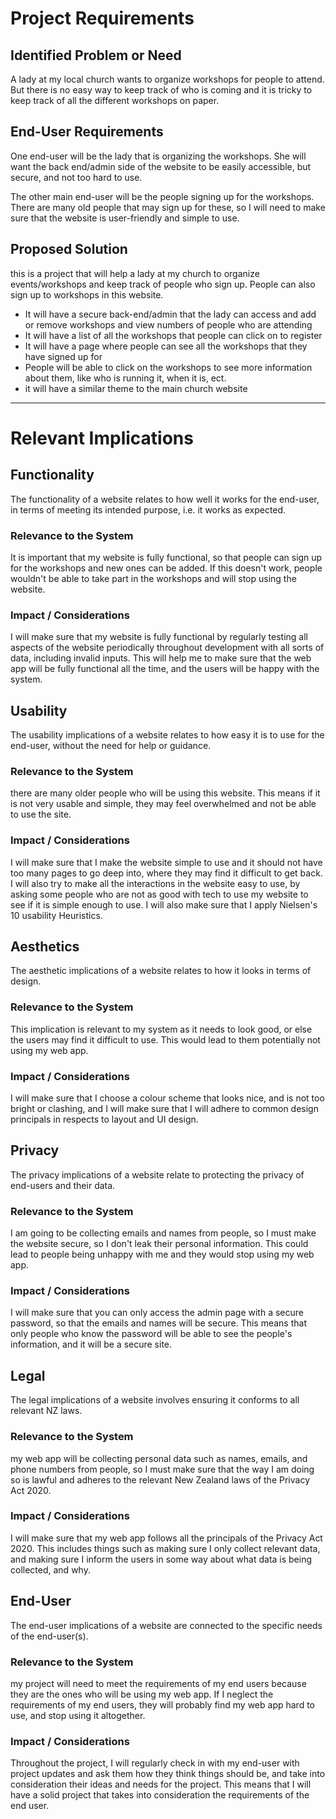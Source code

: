 # Project Requirements

## Identified Problem or Need

A lady at my local church wants to organize workshops for people to attend. 
But there is no easy way to keep track of who is coming and it is tricky to keep track of all the different workshops on paper.


## End-User Requirements

One end-user will be the lady that is organizing the workshops. 
She will want the back end/admin side of the website to be easily accessible, but secure, and not too hard to use.

The other main end-user will be the people signing up for the workshops. 
There are many old people that may sign up for these, so I will need to make sure that the website is user-friendly and simple to use.


## Proposed Solution

this is a project that will help a lady at my church to organize events/workshops 
and keep track of people who sign up. People can also sign up to workshops in this website.

- It will have a secure back-end/admin that the lady can access and add or remove workshops and view numbers of people who are attending
- It will have a list of all the workshops that people can click on to register
- It will have a page where people can see all the workshops that they have signed up for
- People will be able to click on the workshops to see more information about them, like who is running it, when it is, ect.
- it will have a similar theme to the main church website


---

# Relevant Implications

## Functionality

The functionality of a website relates to how well it works for the end-user, in terms of meeting its intended purpose, i.e. it works as expected.

### Relevance to the System

 It is important that my website is fully functional, so that people can sign up for the workshops and new ones can be added. If this doesn't work, people wouldn't be able to take part in the workshops and will stop using the website. 

### Impact / Considerations

 I will make sure that my website is fully functional by regularly testing all aspects of the website periodically throughout development with all sorts of data, including invalid inputs. This will help me to make sure that the web app will be fully functional all the time, and the users will be happy with the system.  



## Usability

The usability implications of a website relates to how easy it is to use for the end-user, without the need for help or guidance.

### Relevance to the System

 there are many older people who will be using this website. This means if it is not very usable and simple, they may feel overwhelmed and not be able to use the site.

### Impact / Considerations

I will make sure that I make the website simple to use and it should not have too many pages to go deep into, where they may find it difficult to get back. I will also try to make all the interactions in the website easy to use, by asking some people who are not as good with tech to use my website to see if it is simple enough to use. I will also make sure that I apply Nielsen's 10 usability Heuristics.



## Aesthetics

The aesthetic implications of a website relates to how it looks in terms of design.

### Relevance to the System

This implication is relevant to my system as it needs to look good, or else the users may find it difficult to use. This would lead to them potentially not using my web app.

### Impact / Considerations

I will make sure that I choose a colour scheme that looks nice, and is not too bright or clashing, and I will make sure that I will adhere to common design principals in respects to layout and UI design.



## Privacy 

The privacy implications of a website relate to protecting the privacy of end-users and their data.

### Relevance to the System

I am going to be collecting emails and names from people, so I must make the website secure, so I don't leak their personal information. This could lead to people being unhappy with me and they would stop using my web app. 

### Impact / Considerations

I will make sure that you can only access the admin page with a secure password, so that the emails and names will be secure. This means that only people who know the password will be able to see the people's information, and it will be a secure site.


## Legal

The legal implications of a website involves ensuring it conforms to all relevant NZ laws.

### Relevance to the System

my web app will be collecting personal data such as names, emails, and phone numbers from people, so I must make sure that the way I am doing so is lawful and adheres to the relevant New Zealand laws of the Privacy Act 2020.

### Impact / Considerations

 I will make sure that my web app follows all the principals of the Privacy Act 2020. This includes things such as making sure I only collect relevant data, and making sure I inform the users in some way about what data is being collected, and why. 


## End-User

The end-user implications of a website are connected to the specific needs of the end-user(s).

### Relevance to the System

my project will need to meet the requirements of my end users because they are the ones who will be using my web app. If I neglect the requirements of my end users, they will probably find my web app hard to use, and stop using it altogether. 

### Impact / Considerations

Throughout the project, I will regularly check in with my end-user with project updates and ask them how they think things should be, and take into consideration their ideas and needs for the project. This means that I will have a solid project that takes into consideration the requirements of the end user.


